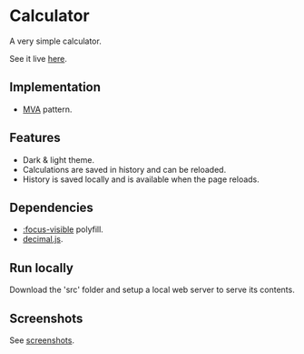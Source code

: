 # Calculator

A very simple calculator.

See it live [here](https://tasxatzial.github.io/calculator).

## Implementation

* [MVA](https://en.wikipedia.org/wiki/Model%E2%80%93view%E2%80%93adapter) pattern.

## Features

* Dark & light theme.
* Calculations are saved in history and can be reloaded.
* History is saved locally and is available when the page reloads.

## Dependencies

* [:focus-visible](https://github.com/WICG/focus-visible) polyfill.
* [decimal.js](https://github.com/MikeMcl/decimal.js).

## Run locally

Download the 'src' folder and setup a local web server to serve its contents.

## Screenshots

See [screenshots](screenshots/).
